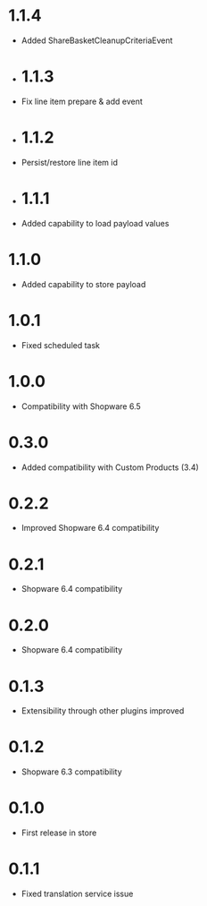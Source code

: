 # 1.1.4

- Added ShareBasketCleanupCriteriaEvent

- # 1.1.3

- Fix line item prepare & add event

- # 1.1.2

- Persist/restore line item id 
 
- # 1.1.1

- Added capability to load payload values
 
# 1.1.0

- Added capability to store payload 

# 1.0.1

- Fixed scheduled task

# 1.0.0

- Compatibility with Shopware 6.5

# 0.3.0

- Added compatibility with Custom Products (3.4)

# 0.2.2

- Improved Shopware 6.4 compatibility

# 0.2.1

- Shopware 6.4 compatibility

# 0.2.0

- Shopware 6.4 compatibility

# 0.1.3

- Extensibility through other plugins improved

# 0.1.2

- Shopware 6.3 compatibility

# 0.1.0

* First release in store

# 0.1.1

* Fixed translation service issue
